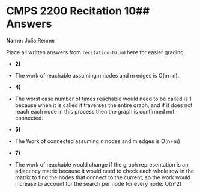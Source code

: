 # CMPS 2200 Recitation 10## Answers

**Name:** Julia Renner


Place all written answers from `recitation-07.md` here for easier grading.



- **2)**

- The work of reachable assuming n nodes and m edges is O(m+n).

- **4)**

- The worst case number of times reachable would need to be called is 1 because when it is called it traverses the entire graph, and if it does not reach each node in this process then the graph is confirmed not connected.

- **5)**

- The Work of connected assuming n nodes and m edges is O(n+m)

- **7)**

- The work of reachable would change if the graph representation is an adjacency matrix because it would need to check each whole row in the matrix to find the nodes that connect to the current, so the work would increase to account for the search per node for every node: O(n^2)


